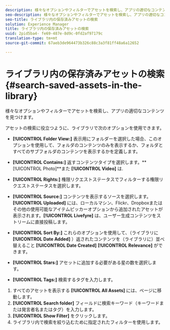 ```yaml
---
description: 様々なオプションやフィルターでアセットを検索し、アプリの適切なコンテンツを見つけます。
seo-description: 様々なオプションやフィルターでアセットを検索し、アプリの適切なコンテンツを見つけます。
seo-title: ライブラリ内の保存済みアセットの検索
solution: Experience Manager
title: ライブラリ内の保存済みアセットの検索
uuid: 2pid5ba4- fe69-487e-8d9c-0fd2af97179c
translation-type: tm+mt
source-git-commit: 67aeb3de964473b326c88c3a3f81ff48a6a12652

---
```



# ライブラリ内の保存済みアセットの検索{#search-saved-assets-in-the-library}

様々なオプションやフィルターでアセットを検索し、アプリの適切なコンテンツを見つけます。

アセットの検索に役立つように、ライブラリで次のオプションを使用できます。

* **[!UICONTROL Folder View:]** 表示用にフォルダーを選択した場合、このオプションを使用して、フォルダのコンテンツのみを表示するか、フォルダとすべてのサブフォルダのコンテンツを表示するかを定義します。
* **[!UICONTROL Contains:]** 返すコンテンツタイプを選択します。** [!UICONTROL Photo]**また **[!UICONTROL Video]** は.

* **[!UICONTROL Rights:]** 権限リクエストステータスでフィルターする権限リクエストステータスを選択します。
* **[!UICONTROL Source:]** コンテンツを表示するソースを選択します。**[!UICONTROL Uploaded]** には、ローカルマシン、Flickr、Dropboxまたはその他の使用可能なアイテムピッカーオプションから追加されたアセットが表示されます。**[!UICONTROL Livefyre]** は、ユーザー生成コンテンツをストリームに直接投稿します。

* **[!UICONTROL Sort By:]** これらのオプションを使用して、（ライブラリに **[!UICONTROL Date Added]** ）返されたコンテンツを（ライブラリに）並べ替えること **[!UICONTROL Date Created]** **[!UICONTROL Relevance]** ができます。

* **[!UICONTROL Stars:]** アセットに追加する必要がある星の数を選択します。
* **[!UICONTROL Tags:]** 検索するタグを入力します。

1. すべてのアセットを表示する **[!UICONTROL All Assets]** には、ページに移動します。
1. **[!UICONTROL Search folder]** フィールドに検索キーワード（キーワードまたは発言者名またはタグ）を入力します。
1. **[!UICONTROL Show Filter]** をクリックします。
1. ライブラリ内で検索を絞り込むために指定されたフィルターを使用します。
